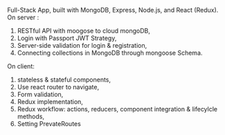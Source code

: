 Full-Stack App, built with MongoDB, Express, Node.js, and React (Redux). 
On server : 
1. RESTful API with moogose to cloud mongoDB, 
2. Login with Passport JWT Strategy, 
3. Server-side validation for login & registration, 
4. Connecting collections in MongoDB through mongoose Schema. 

On client:
1. stateless & stateful components, 
2. Use react router to navigate, 
3. Form validation, 
4. Redux implementation, 
5. Redux workflow: actions, reducers, component integration & lifecylcle methods, 
6. Setting PrevateRoutes
